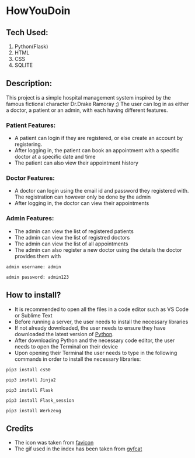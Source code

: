 # HowYouDoin

## Tech Used:
1. Python(Flask)
1. HTML
1. CSS
1. SQLITE

## Description:
This project is a simple hospital management system inspired by the famous fictional character Dr.Drake Ramoray ;) The user can log in as either a doctor, a patient or an admin, with each having different features.

### Patient Features:
* A patient can login if they are registered, or else create an account by registering.
* After logging in, the patient can book an appointment with a specific doctor at a specific date and time
* The patient can also view their appointment history

### Doctor Features:
* A doctor can login using the email id and password they registered with. The registration can however only be done by the admin
* After logging in, the doctor can view their appointments

### Admin Features:
* The admin can view the list of registered patients
* The admin can view the list of registred doctors
* The admin can view the list of all appointments
* The admin can also register a new doctor using the details the doctor provides them with
```
admin username: admin
```
```
admin password: admin123
```

## How to install?
* It is recommended to open all the files in a code editor such as VS Code or Sublime Text
* Before running a server, the user needs to install the necessary libraries
* If not already downloaded, the user needs to ensure they have downloaded the latest version of [Python](https://www.python.org/downloads/).
* After downloading Python and the necessary code editor, the user needs to open the Terminal on their device
* Upon opening their Terminal the user needs to type in the following commands in order to install the necessary libraries:

```
pip3 install cs50
```
```
pip3 install Jinja2
```
```
pip3 install Flask
```
```
pip3 install Flask_session
```
```
pip3 install Werkzeug
```

## Credits
* The icon was taken from [favicon](https://favicon.io/)
* The gif used in the index has been taken from [gyfcat](https://gfycat.com/)


